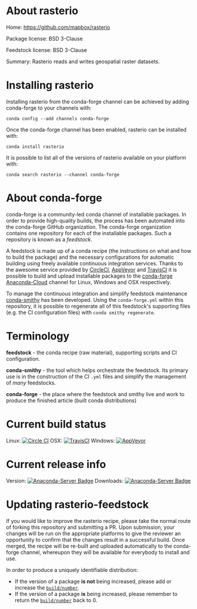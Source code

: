 About rasterio
==============

Home: https://github.com/mapbox/rasterio

Package license: BSD 3-Clause

Feedstock license: BSD 3-Clause

Summary: Rasterio reads and writes geospatial raster datasets.



Installing rasterio
===================

Installing rasterio from the conda-forge channel can be achieved by adding conda-forge to your channels with:

```
conda config --add channels conda-forge
```

Once the conda-forge channel has been enabled, rasterio can be installed with:

```
conda install rasterio
```

It is possible to list all of the versions of rasterio available on your platform with:

```
conda search rasterio --channel conda-forge
```


About conda-forge
=================

conda-forge is a community-led conda channel of installable packages.
In order to provide high-quality builds, the process has been automated into the
conda-forge GitHub organization. The conda-forge organization contains one repository
for each of the installable packages. Such a repository is known as a *feedstock*.

A feedstock is made up of a conda recipe (the instructions on what and how to build
the package) and the necessary configurations for automatic building using freely
available continuous integration services. Thanks to the awesome service provided by
[CircleCI](https://circleci.com/), [AppVeyor](http://www.appveyor.com/)
and [TravisCI](https://travis-ci.org/) it is possible to build and upload installable
packages to the [conda-forge](https://anaconda.org/conda-forge)
[Anaconda-Cloud](http://docs.anaconda.org/) channel for Linux, Windows and OSX respectively.

To manage the continuous integration and simplify feedstock maintenance
[conda-smithy](http://github.com/conda-forge/conda-smithy) has been developed.
Using the ``conda-forge.yml`` within this repository, it is possible to regenerate all of
this feedstock's supporting files (e.g. the CI configuration files) with ``conda smithy regenerate``.


Terminology
===========

**feedstock** - the conda recipe (raw material), supporting scripts and CI configuration.

**conda-smithy** - the tool which helps orchestrate the feedstock.
                   Its primary use is in the construction of the CI ``.yml`` files
                   and simplify the management of *many* feedstocks.

**conda-forge** - the place where the feedstock and smithy live and work to
                  produce the finished article (built conda distributions)

Current build status
====================

Linux: [![Circle CI](https://circleci.com/gh/conda-forge/rasterio-feedstock.svg?style=svg)](https://circleci.com/gh/conda-forge/rasterio-feedstock)
OSX: [![TravisCI](https://travis-ci.org/conda-forge/rasterio-feedstock.svg?branch=master)](https://travis-ci.org/conda-forge/rasterio-feedstock)
Windows: [![AppVeyor](https://ci.appveyor.com/api/projects/status/github/conda-forge/rasterio-feedstock?svg=True)](https://ci.appveyor.com/project/conda-forge/rasterio-feedstock/branch/master)

Current release info
====================
Version: [![Anaconda-Server Badge](https://anaconda.org/conda-forge/rasterio/badges/version.svg)](https://anaconda.org/conda-forge/rasterio)
Downloads: [![Anaconda-Server Badge](https://anaconda.org/conda-forge/rasterio/badges/downloads.svg)](https://anaconda.org/conda-forge/rasterio)


Updating rasterio-feedstock
===========================

If you would like to improve the rasterio recipe, please take the normal
route of forking this repository and submitting a PR. Upon submission, your changes will
be run on the appropriate platforms to give the reviewer an opportunity to confirm that the
changes result in a successful build. Once merged, the recipe will be re-built and uploaded
automatically to the conda-forge channel, whereupon they will be available for everybody to
install and use.

In order to produce a uniquely identifiable distribution:
 * If the version of a package **is not** being increased, please add or increase
   the [``build/number``](http://conda.pydata.org/docs/building/meta-yaml.html#build-number-and-string).
 * If the version of a package **is** being increased, please remember to return
   the [``build/number``](http://conda.pydata.org/docs/building/meta-yaml.html#build-number-and-string)
   back to 0.
